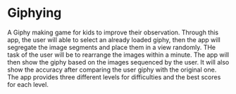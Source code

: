 # Giphying

A Giphy making game for kids to improve their observation. Through this app, the user will able to select an already loaded giphy, then the app will segregate the image segments and place them in a view randomly. THe task of the user will be to rearrange the images within a minute. The app will then show the giphy based on the images sequenced by the user. It will also show the accuracy after comparing the user giphy with the original one. The app provides three different levels for difficulties and the best scores for each level.
